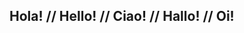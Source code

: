 ## Hola! // Hello! // Ciao! // Hallo! // Oi!

<!--
**LucaFog/LucaFog** is a ✨ _special_ ✨ repository because its `README.md` (this file) appears on your GitHub profile.
-->
